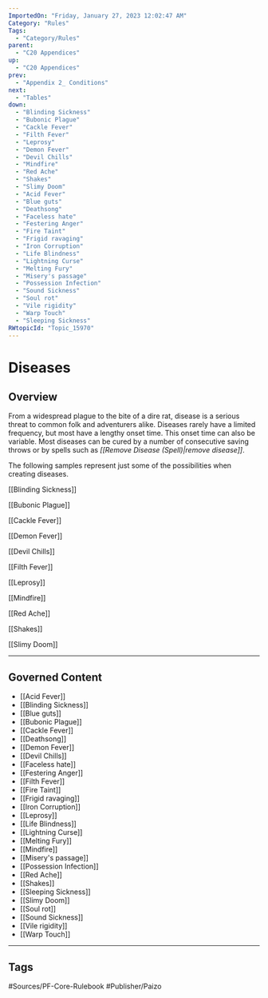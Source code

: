 ```yaml
---
ImportedOn: "Friday, January 27, 2023 12:02:47 AM"
Category: "Rules"
Tags:
  - "Category/Rules"
parent:
  - "C20 Appendices"
up:
  - "C20 Appendices"
prev:
  - "Appendix 2_ Conditions"
next:
  - "Tables"
down:
  - "Blinding Sickness"
  - "Bubonic Plague"
  - "Cackle Fever"
  - "Filth Fever"
  - "Leprosy"
  - "Demon Fever"
  - "Devil Chills"
  - "Mindfire"
  - "Red Ache"
  - "Shakes"
  - "Slimy Doom"
  - "Acid Fever"
  - "Blue guts"
  - "Deathsong"
  - "Faceless hate"
  - "Festering Anger"
  - "Fire Taint"
  - "Frigid ravaging"
  - "Iron Corruption"
  - "Life Blindness"
  - "Lightning Curse"
  - "Melting Fury"
  - "Misery's passage"
  - "Possession Infection"
  - "Sound Sickness"
  - "Soul rot"
  - "Vile rigidity"
  - "Warp Touch"
  - "Sleeping Sickness"
RWtopicId: "Topic_15970"
---
```

# Diseases
## Overview
From a widespread plague to the bite of a dire rat, disease is a serious threat to common folk and adventurers alike. Diseases rarely have a limited frequency, but most have a lengthy onset time. This onset time can also be variable. Most diseases can be cured by a number of consecutive saving throws or by spells such as *[[Remove Disease (Spell)|remove disease]]*.

The following samples represent just some of the possibilities when creating diseases.

[[Blinding Sickness]]

[[Bubonic Plague]]

[[Cackle Fever]]

[[Demon Fever]]

[[Devil Chills]]

[[Filth Fever]]

[[Leprosy]]

[[Mindfire]]

[[Red Ache]]

[[Shakes]]

[[Slimy Doom]]

---
## Governed Content
- [[Acid Fever]]
- [[Blinding Sickness]]
- [[Blue guts]]
- [[Bubonic Plague]]
- [[Cackle Fever]]
- [[Deathsong]]
- [[Demon Fever]]
- [[Devil Chills]]
- [[Faceless hate]]
- [[Festering Anger]]
- [[Filth Fever]]
- [[Fire Taint]]
- [[Frigid ravaging]]
- [[Iron Corruption]]
- [[Leprosy]]
- [[Life Blindness]]
- [[Lightning Curse]]
- [[Melting Fury]]
- [[Mindfire]]
- [[Misery's passage]]
- [[Possession Infection]]
- [[Red Ache]]
- [[Shakes]]
- [[Sleeping Sickness]]
- [[Slimy Doom]]
- [[Soul rot]]
- [[Sound Sickness]]
- [[Vile rigidity]]
- [[Warp Touch]]


---
## Tags
#Sources/PF-Core-Rulebook #Publisher/Paizo

